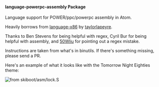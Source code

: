 #### language-powerpc-assembly Package

Language support for POWER/ppc/powerpc assembly in Atom.

Heavily borrows from [language-x86](https://github.com/taylorlapeyre/language-x86) by [taylorlapeyre](https://github.com/taylorlapeyre/).

Thanks to Ben Stevens for being helpful with regex, Cyril Bur for being helpful with assembly, and [50Wliu](https://github.com/50Wliu) for pointing out a regex mistake.

Instructions are taken from what's in binutils.  If there's something missing, please send a PR.

Here's an example of what it looks like with the Tomorrow Night Eighties theme:

![from skiboot/asm/lock.S](https://i.imgur.com/GbDJUD9.png)
